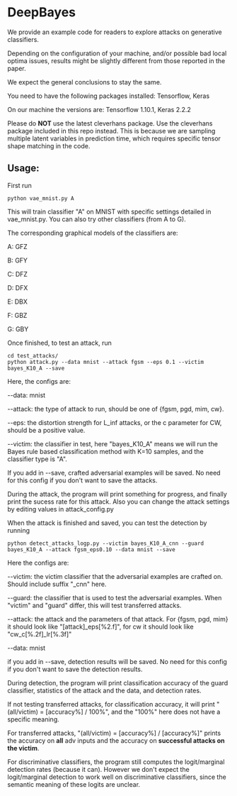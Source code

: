 # DeepBayes
We provide an example code for readers to explore attacks on generative classifiers. 

Depending on the configuration of your machine, and/or possible bad local optima issues, results might be slightly different from those reported in the paper.

We expect the general conclusions to stay the same.

You need to have the following packages installed:
Tensorflow, Keras

On our machine the versions are: Tensorflow 1.10.1, Keras 2.2.2

Please do **NOT** use the latest cleverhans package. Use the cleverhans package included in this repo instead.
This is because we are sampling multiple latent variables in prediction time, which requires specific tensor shape matching in the code.


## Usage:

First run 

    python vae_mnist.py A

This will train classifier "A" on MNIST with specific settings detailed in vae_mnist.py. 
You can also try other classifiers (from A to G).

The corresponding graphical models of the classifiers are:

A: GFZ

B: GFY

C: DFZ

D: DFX

E: DBX

F: GBZ

G: GBY


Once finished, to test an attack, run

    cd test_attacks/
    python attack.py --data mnist --attack fgsm --eps 0.1 --victim bayes_K10_A --save

Here, the configs are:

--data: mnist

--attack: the type of attack to run, should be one of {fgsm, pgd, mim, cw}.

--eps: the distortion strength for L_inf attacks, or the c parameter for CW, should be a positive value.

--victim: the classifier in test, here "bayes_K10_A" means we will run the Bayes rule based classification method with K=10 samples, and the classifier type is "A".

If you add in --save, crafted adversarial examples will be saved. No need for this config if you don't want to save the attacks.

During the attack, the program will print something for progress, and finally print the sucess rate for this attack.
Also you can change the attack settings by editing values in attack_config.py


When the attack is finished and saved, you can test the detection by running

    python detect_attacks_logp.py --victim bayes_K10_A_cnn --guard bayes_K10_A --attack fgsm_eps0.10 --data mnist --save

Here the configs are:

--victim: the victim classifier that the adversarial examples are crafted on. Should include suffix "_cnn" here.

--guard: the classifier that is used to test the adversarial examples. When "victim" and "guard" differ, this will test transferred attacks.

--attack: the attack and the parameters of that attack. For {fgsm, pgd, mim} it should look like "[attack]_eps[%2.f]", for cw it should look like "cw_c[%.2f]_lr[%.3f]"

--data: mnist

if you add in --save, detection results will be saved. No need for this config if you don't want to save the detection results.

During detection, the program will print classification accuracy of the guard classifier, statistics of the attack and the data, and detection rates.

If not testing transferred attacks, for classification accuracy, it will print "(all/victim) = [accuracy%] / 100%", and the "100%" here does not have a specific meaning.

For transferred attacks, "(all/victim) = [accuracy%] / [accuracy%]" prints the accuracy on **all** adv inputs and the accuracy on **successful attacks on the victim**.

For discriminative classifiers, the program still computes the logit/marginal detection rates (because it can).
However we don't expect the logit/marginal detection to work well on discriminative classifiers, since the semantic meaning of these logits are unclear.
